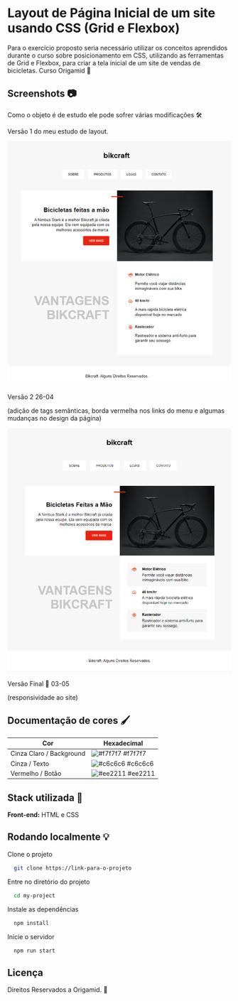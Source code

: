 # Layout de Página Inicial de um site usando CSS (Grid e Flexbox)
Para o exercício proposto seria necessário utilizar os conceitos aprendidos durante o curso sobre posicionamento em CSS, utilizando as ferramentas de Grid e Flexbox, para criar a tela inicial de um site de vendas de bicicletas.  Curso Origamid 🐺

## Screenshots 📷

Como o objeto é de estudo ele pode sofrer várias modificações 🛠

Versão 1 do meu estudo de layout. 

![App Screenshot](img/telainicial_rev_0.png)

Versão 2  26-04 

(adição de tags semânticas, borda vermelha nos links do menu e algumas mudanças no design da página)

![App Screenshot](img/telainicial_rev_1.png)

Versão Final 🎉 03-05

(responsividade ao site)

## Documentação de cores 🖌

| Cor                     | Hexadecimal                                                |
| ------------------------| ---------------------------------------------------------------- |
| Cinza Claro / Background| ![#f7f7f7](https://via.placeholder.com/10/f7f7f7?text=+) #f7f7f7 |
| Cinza / Texto           | ![#c6c6c6](https://via.placeholder.com/10/c6c6c6?text=+) #c6c6c6 |
| Vermelho / Botão        | ![#ee2211](https://via.placeholder.com/10/ee2211?text=+) #ee2211 |

 
## Stack utilizada 🔧

**Front-end:** HTML e CSS




## Rodando localmente 💡

Clone o projeto

```bash
  git clone https://link-para-o-projeto
```

Entre no diretório do projeto

```bash
  cd my-project
```

Instale as dependências

```bash
  npm install
```

Inicie o servidor

```bash
  npm run start
```


## Licença

Direitos Reservados a Origamid. 🐺
